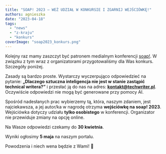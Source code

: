 ```yaml
---
title: "SOAP! 2023 – WEŹ UDZIAŁ W KONKURSIE I ZGARNIJ WEJŚCIÓWKĘ!"
authors: agnieszka
date: "2023-04-18"
tags:
  - "news"
  - "z-kraju"
  - "konkurs"
coverImage: "soap2023_konkurs.png"
---
```


Kolejny raz mamy zaszczyt być patronem medialnym konferencji
[soap!](https://soapconf.com/). W związku z tym wraz z organizatorami
przygotowaliśmy dla Was konkurs. Szczegóły poniżej.

<!--truncate-->

Zasady są bardzo proste. Wystarczy wyczerpująco odpowiedzieć na pytanie:
**„Dlaczego sztuczna inteligencja nie jest w stanie zastąpić technical
writera?”** i przesłać ją do nas na adres: **kontakt@techwriter.pl**. Oczywiście
odpowiedzi nie mogą być generowane przy pomocy AI.

Spośród nadesłanych prac wybierzemy tą, która, naszym zdaniem, jest
najciekawsza, a jej autor/ka w nagrodę otrzyma **wejściówkę na soap! 2023**.
Wejściówka dotyczy udziału **tylko osobistego** w konferencji. Organizator nie
przewiduje zmiany na opcję online.

Na Wasze odpowiedzi czekamy do **30 kwietnia**.

Wyniki ogłosimy **5 maja** na naszym portalu.

Powodzenia i niech wena będzie z Wami! 🙂
